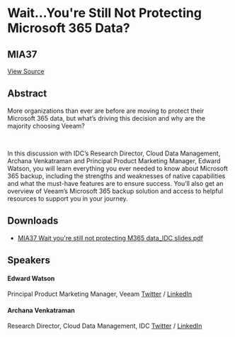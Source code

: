 # Wait…You're Still Not Protecting Microsoft 365 Data?
## MIA37
[View Source](https://connect.veeam.com/flow/veeam/veeamon2023/attendeeportal/page/sessioncatalog/session/1678314166376001bAiT)

## Abstract
More organizations than ever are before are moving to protect their Microsoft 365 data, but what’s driving this decision and why are the majority choosing Veeam?

 

In this discussion with IDC’s Research Director, Cloud Data Management, Archana Venkatraman and Principal Product Marketing Manager, Edward Watson, you will learn everything you ever needed to know about Microsoft 365 backup, including the strengths and weaknesses of native capabilities and what the must-have features are to ensure success. You’ll also get an overview of Veeam’s Microsoft 365 backup solution and access to helpful resources to support you in your journey.


## Downloads
- [MIA37 Wait you're still not protecting M365 data_IDC slides.pdf](<./files/MIA37 Wait you're still not protecting M365 data_IDC slides.pdf>)

## Speakers
#### Edward Watson
Principal Product Marketing Manager, Veeam
[Twitter](https://twitter.com/EdwardJWatson) / [LinkedIn](https://www.linkedin.com/in/edward-watson-b6623136/)
#### Archana Venkatraman
Research Director, Cloud Data Management, IDC
[Twitter](https://twitter.com/archanatweets) / [LinkedIn](https://www.linkedin.com/in/archana-venkatraman-12862342/)
